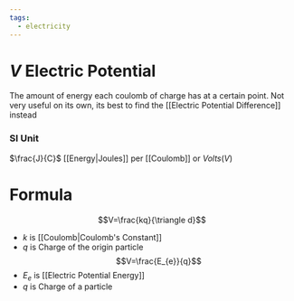 ```yaml
---
tags:
  - electricity
---
```

# $V$ Electric Potential 
The amount of energy each coulomb of charge has at a certain point.
Not very useful on its own, its best to find the [[Electric Potential Difference]] instead
### SI Unit
$\frac{J}{C}$
[[Energy|Joules]] per [[Coulomb]]
or
$Volts(V)$ 
# Formula
$$V=\frac{kq}{\triangle d}$$
- $k$ is [[Coulomb|Coulomb's Constant]]
- $q$ is Charge of the origin particle
$$V=\frac{E_{e}}{q}$$
- $E_{e}$ is [[Electric Potential Energy]]
- $q$ is Charge of a particle